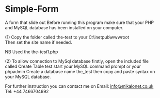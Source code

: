 # Simple-Form
A form that slide out
Before running this program make sure that your PHP and MySQL database has been installed
on your computer.

(1)
Copy the folder called the-test to your C:\inetpub\wwwroot\
Then set the site name if needed.

NB
Used the the-test1.php

(2)
To allow connection to MySql database
firstly, open the included file called Create Table test
start your MySQL command prompt or your phpadmin
Create a database name the_test then copy and paste syntax on your MySQL database.


For further instruction you can contact me on
Email: info@mikalonet.co.uk
Tel: +44 7466704992
